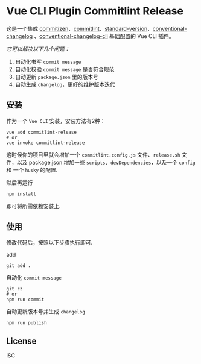 # Vue CLI Plugin Commitlint Release

这是一个集成 [commitizen](https://www.npmjs.com/package/commitizen)、[commitlint](https://github.com/conventional-changelog/commitlint)、[standard-version](https://www.npmjs.com/package/standard-version)、[conventional-changelog](https://www.npmjs.com/package/conventional-changelog) 、[conventional-changelog-cli](https://www.npmjs.com/package/conventional-changelog-cli) 基础配置的 Vue CLI 插件。

_它可以解决以下几个问题：_

1. 自动化书写 `commit message`
2. 自动化校验 `commit message` 是否符合规范
3. 自动更新 `package.json` 里的版本号
4. 自动生成 `changelog`，更好的维护版本迭代


## 安装

作为一个 `Vue CLI` 安装，安装方法有2种：

```
vue add commitlint-release
# or
vue invoke commitlint-release
```

这时候你的项目里就会增加一个    `commitlint.config.js` 文件、`release.sh` 文件，以及 package.json 增加一些 `scripts`、`devDependencies`，以及一个 `config` 和 一个 `husky` 的配置.

然后再运行

```
npm install
```

即可将所需依赖安装上.


## 使用

修改代码后，按照以下步骤执行即可.

add 
   
```
git add .
```

自动化 `commit message`
```
git cz
# or
npm run commit
```

自动更新版本号并生成 `changelog`

```
npm run publish
```

## License

ISC
